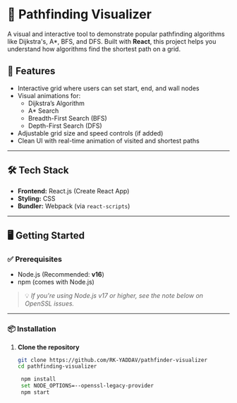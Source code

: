 # 🧭 Pathfinding Visualizer

A visual and interactive tool to demonstrate popular pathfinding algorithms like Dijkstra's, A*, BFS, and DFS. Built with **React**, this project helps you understand how algorithms find the shortest path on a grid.


## 🚀 Features

- Interactive grid where users can set start, end, and wall nodes
- Visual animations for:
  - Dijkstra’s Algorithm
  - A* Search
  - Breadth-First Search (BFS)
  - Depth-First Search (DFS)
- Adjustable grid size and speed controls (if added)
- Clean UI with real-time animation of visited and shortest paths

---

## 🛠️ Tech Stack

- **Frontend:** React.js (Create React App)
- **Styling:** CSS
- **Bundler:** Webpack (via `react-scripts`)

---

## 🖥️ Getting Started

### ✅ Prerequisites

- Node.js (Recommended: **v16**)
- npm (comes with Node.js)

> 💡 _If you're using Node.js v17 or higher, see the note below on OpenSSL issues._

---

### 📦 Installation

1. **Clone the repository**
   ```bash
   git clone https://github.com/RK-YADDAV/pathfinder-visualizer
   cd pathfinding-visualizer

    npm install
    set NODE_OPTIONS=--openssl-legacy-provider
    npm start



